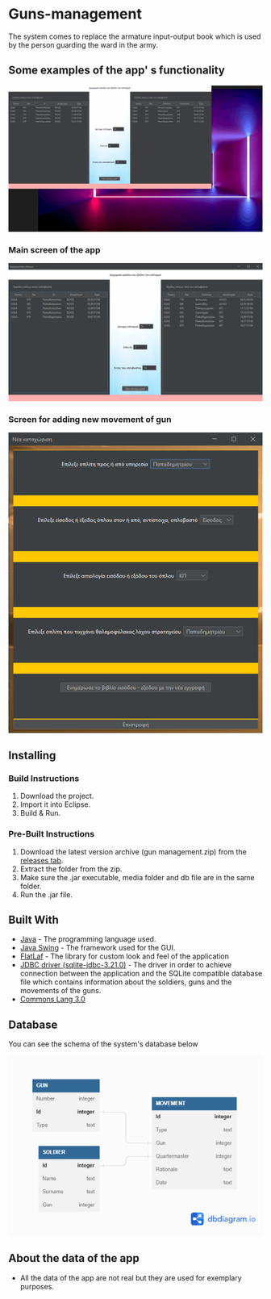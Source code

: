 # Guns-management

The system comes to replace the armature input-output book which is used by the person guarding the ward in the army.

## Some examples of the app' s functionality

![generally the app](https://github.com/Apostolos172/Guns-management/blob/master/screenshots/output.gif?raw=true)

### Main screen of the app
![main-window](https://github.com/Apostolos172/Guns-management/blob/master/screenshots/main_window.png?raw=true)

### Screen for adding new movement of gun
![entry-window](https://github.com/Apostolos172/Guns-management/blob/master/screenshots/entry_window.png?raw=true)

## Installing
### Build Instructions

1. Download the project.
2. Import it into Eclipse.
3. Build & Run.

### Pre-Built Instructions

1. Download the latest version archive (gun management.zip) from the [releases tab](https://github.com/Apostolos172/Guns-management/releases).
2. Extract the folder from the zip.
3. Make sure the .jar executable, media folder and db file are in the same folder.
4. Run the .jar file.

## Built With
* <a href="https://en.wikipedia.org/wiki/Java_(programming_language)">Java</a> - The programming language used.
* <a href="https://en.wikipedia.org/wiki/Swing_(Java)">Java Swing</a> - The framework used for the GUI.
* [FlatLaf](https://github.com/JFormDesigner/FlatLaf) - The library for custom look and feel of the application
* [JDBC driver (sqlite-jdbc-3.21.0)](https://mvnrepository.com/artifact/org.xerial/sqlite-jdbc/3.21.0) - The driver in order to achieve connection between the application and the SQLite compatible database file which contains information about the soldiers, guns and the movements of the guns.
* [Commons Lang 3.0](http://www.java2s.com/Code/Jar/c/Downloadcommonslang330jar.htm)

## Database
You can see the schema of the system's database below

![database](https://github.com/Apostolos172/Guns-management/blob/master/DB/guns%20management%20db.png?raw=true)

## About the data of the app
* All the data of the app are not real but they are used for exemplary purposes.
